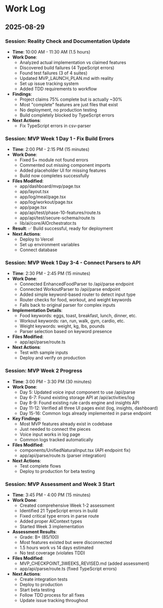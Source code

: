 # Work Log

## 2025-08-29

### Session: Reality Check and Documentation Update
- **Time**: 10:00 AM - 11:30 AM (1.5 hours)
- **Work Done**:
  - Analyzed actual implementation vs claimed features
  - Discovered build failures (4 TypeScript errors)
  - Found test failures (3 of 4 suites)
  - Updated MVP_LAUNCH_PLAN.md with reality
  - Set up issue tracking system
  - Added TDD requirements to workflow
- **Findings**:
  - Project claims 75% complete but is actually ~30%
  - Most "complete" features are just files that exist
  - No deployment, no production testing
  - Build completely blocked by TypeScript errors
- **Next Actions**:
  - Fix TypeScript errors in csv-parser

### Session: MVP Week 1 Day 1 - Fix Build Errors
- **Time**: 2:00 PM - 2:15 PM (15 minutes)
- **Work Done**:
  - Fixed 5+ module not found errors
  - Commented out missing component imports
  - Added placeholder UI for missing features
  - Build now completes successfully
- **Files Modified**:
  - app/dashboard/mvp/page.tsx
  - app/layout.tsx
  - app/log/meal/page.tsx
  - app/log/workout/page.tsx
  - app/page.tsx
  - app/api/test/phase-10-features/route.ts
  - app/api/test/secure-schema/route.ts
  - lib/ai/core/AIOrchestrator.ts
- **Result**: ✅ Build successful, ready for deployment
- **Next Actions**:
  - Deploy to Vercel
  - Set up environment variables
  - Connect database

### Session: MVP Week 1 Day 3-4 - Connect Parsers to API
- **Time**: 2:30 PM - 2:45 PM (15 minutes)
- **Work Done**:
  - Connected EnhancedFoodParser to /api/parse endpoint
  - Connected WorkoutParser to /api/parse endpoint
  - Added simple keyword-based router to detect input type
  - Router checks for food, workout, and weight keywords
  - Falls back to original parser for complex inputs
- **Implementation Details**:
  - Food keywords: eggs, toast, breakfast, lunch, dinner, etc.
  - Workout keywords: ran, run, walk, gym, cardio, etc.
  - Weight keywords: weight, kg, lbs, pounds
  - Parser selection based on keyword presence
- **Files Modified**:
  - app/api/parse/route.ts
- **Next Actions**:
  - Test with sample inputs
  - Deploy and verify on production

### Session: MVP Week 2 Progress
- **Time**: 3:00 PM - 3:30 PM (30 minutes)
- **Work Done**:
  - Day 5: Updated voice input component to use /api/parse
  - Day 6-7: Found existing storage API at /api/activities/log
  - Day 8-9: Found existing rule cards engine and insights API
  - Day 11-12: Verified all three UI pages exist (log, insights, dashboard)
  - Day 15-16: Common logs already implemented in parse endpoint
- **Key Findings**:
  - Most MVP features already exist in codebase
  - Just needed to connect the pieces
  - Voice input works in log page
  - Common logs tracked automatically
- **Files Modified**:
  - components/UnifiedNaturalInput.tsx (API endpoint fix)
  - app/api/parse/route.ts (parser integration)
- **Next Actions**:
  - Test complete flows
  - Deploy to production for beta testing

### Session: MVP Assessment and Week 3 Start
- **Time**: 3:45 PM - 4:00 PM (15 minutes)
- **Work Done**:
  - Created comprehensive Week 1-2 assessment
  - Identified 21 TypeScript errors in build
  - Fixed critical type errors in parse route
  - Added proper AIContext types
  - Started Week 3 implementation
- **Assessment Results**:
  - Grade: B+ (85/100)
  - Most features existed but were disconnected
  - 1.5 hours work vs 14 days estimated
  - No test coverage (violates TDD)
- **Files Modified**:
  - MVP_CHECKPOINT_3WEEKS_REVISED.md (added assessment)
  - app/api/parse/route.ts (fixed TypeScript errors)
- **Next Actions**:
  - Create integration tests
  - Deploy to production
  - Start beta testing
  - Follow TDD process for all fixes
  - Update issue tracking throughout